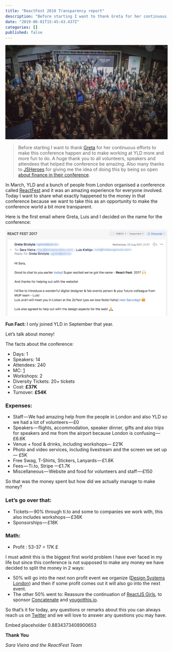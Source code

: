 ```yaml
---
title: "ReactFest 2018 Transparency report"
description: "Before starting I want to thank Greta for her continuous efforts to make this conference happen and to make working at YLD more and more…"
date: "2019-06-01T15:45:43.437Z"
categories: []
published: false
---
```


![](./asset-1.jpeg)

> Before starting I want to thank [Greta](https://twitter.com/gretastarlight) for her continuous efforts to make this conference happen and to make working at YLD more and more fun to do. A huge thank you to all volunteers, speakers and attendees that helped the conference be amazing. Also many thanks to [JSHeroes](https://jsheroes.io/) for giving me the idea of doing this by being so open [about finance in their conference](https://medium.com/cluj-javascripters/jsheroes-2018-transparency-report-3266c18d8729).

In March, YLD and a bunch of people from London organised a conference called [ReactFest](http://reactfest.com/) and it was an amazing experience for everyone involved. Today I want to share what exactly happened to the money in that conference because we want to take this as an opportunity to make the conference world a bit more transparent.

Here is the first email where Greta, Luis and I decided on the name for the conference:

![](./asset-2.png)

**Fun Fact:** I only joined YLD in September that year.

Let’s talk about money!

The facts about the conference:

-   Days: 1
-   Speakers: 14
-   Attendees: 240
-   MC: [1](https://twitter.com/jevakallio)
-   Workshops: 2
-   Diversity Tickets: 20+ tickets
-   Cost: **£37K**
-   Turnover: **£54K**

### Expenses:

-   Staff — We had amazing help from the people in London and also YLD so we had a lot of volunteers — £0
-   Speakers — flights, accommodation, speaker dinner, gifts and also trips for speakers and me from the airport because London is confusing — £6.6K
-   Venue + food & drinks, including workshops— £21K
-   Photo and video services, including livestream and the screen we set up— £5K
-   Free Swag, T-Shirts, Stickers, Lanyards — £1.8K
-   Fees — Ti.to, Stripe —£1.7K
-   Miscellaneous — Website and food for volunteers and staff — £150

So that was the money spent but how did we actually manage to make money?

### Let’s go over that:

-   Tickets — 90% through ti.to and some to companies we work with, this also includes workshops — £36K
-   Sponsorships — £18K

### Math:

-   Profit : 53-37 = 17K  £

I must admit this is the biggest first world problem I have ever faced in my life but since this conference is not supposed to make any money we have decided to split the money in 2 ways:

-   50% will go into the next non profit event we organize ([Design Systems London](https://www.designsystemslondon.com/)) and then if some profit comes out it will also go into the next event.
-   The other 50% went to: Reassure the continuation of [ReactJS Girls](https://www.meetup.com/ReactJS-Girls-London/), to sponsor [Concatenate](https://concatenate.io/) and [yougotthis.io](http://yougotthis.io).

So that’s it for today, any questions or remarks about this you can always reach us on [Twitter](https://twitter.com/ReactFest) and we will love to answer any questions you may have.

Embed placeholder 0.8834373408900653

**Thank You**

_Sara Vieira and the ReactFest Team_